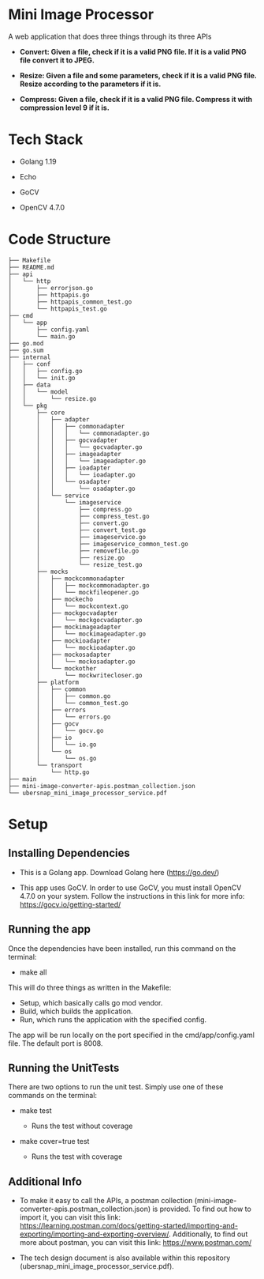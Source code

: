 
# Mini Image Processor

  

A web application that does three things through its three APIs

  

-  **Convert: Given a file, check if it is a valid PNG file. If it is a valid PNG file convert it to JPEG.**

-  **Resize: Given a file and some parameters, check if it is a valid PNG file. Resize according to the parameters if it is.**

-  **Compress: Given a file, check if it is a valid PNG file. Compress it with compression level 9 if it is.**

# Tech Stack

- Golang 1.19

- Echo

- GoCV

- OpenCV 4.7.0

  

# Code Structure

```
├── Makefile
├── README.md
├── api
│   └── http
│       ├── errorjson.go
│       ├── httpapis.go
│       ├── httpapis_common_test.go
│       └── httpapis_test.go
├── cmd
│   └── app
│       ├── config.yaml
│       └── main.go
├── go.mod
├── go.sum
├── internal
│   ├── conf
│   │   ├── config.go
│   │   └── init.go
│   ├── data
│   │   └── model
│   │       └── resize.go
│   └── pkg
│       ├── core
│       │   ├── adapter
│       │   │   ├── commonadapter
│       │   │   │   └── commonadapter.go
│       │   │   ├── gocvadapter
│       │   │   │   └── gocvadapter.go
│       │   │   ├── imageadapter
│       │   │   │   └── imageadapter.go
│       │   │   ├── ioadapter
│       │   │   │   └── ioadapter.go
│       │   │   └── osadapter
│       │   │       └── osadapter.go
│       │   └── service
│       │       └── imageservice
│       │           ├── compress.go
│       │           ├── compress_test.go
│       │           ├── convert.go
│       │           ├── convert_test.go
│       │           ├── imageservice.go
│       │           ├── imageservice_common_test.go
│       │           ├── removefile.go
│       │           ├── resize.go
│       │           └── resize_test.go
│       ├── mocks
│       │   ├── mockcommonadapter
│       │   │   ├── mockcommonadapter.go
│       │   │   └── mockfileopener.go
│       │   ├── mockecho
│       │   │   └── mockcontext.go
│       │   ├── mockgocvadapter
│       │   │   └── mockgocvadapter.go
│       │   ├── mockimageadapter
│       │   │   └── mockimageadapter.go
│       │   ├── mockioadapter
│       │   │   └── mockioadapter.go
│       │   ├── mockosadapter
│       │   │   └── mockosadapter.go
│       │   └── mockother
│       │       └── mockwritecloser.go
│       ├── platform
│       │   ├── common
│       │   │   ├── common.go
│       │   │   └── common_test.go
│       │   ├── errors
│       │   │   └── errors.go
│       │   ├── gocv
│       │   │   └── gocv.go
│       │   ├── io
│       │   │   └── io.go
│       │   └── os
│       │       └── os.go
│       └── transport
│           └── http.go
├── main
├── mini-image-converter-apis.postman_collection.json
└── ubersnap_mini_image_processor_service.pdf

```

  

# Setup

  

## Installing Dependencies

  

- This is a Golang app. Download Golang here (https://go.dev/)

- This app uses GoCV. In order to use GoCV, you must install OpenCV 4.7.0 on your system. Follow the instructions in this link for more info: https://gocv.io/getting-started/

## Running the app

Once the dependencies have been installed, run this command on the terminal:

  

- make all


This will do three things as written in the Makefile:

- Setup, which basically calls go mod vendor.
- Build, which builds the application.
- Run, which runs the application with the specified config.


The app will be run locally on the port specified in the cmd/app/config.yaml file. The default port is 8008.

  

## Running the UnitTests

  

There are two options to run the unit test. Simply use one of these commands on the terminal:

  

- make test

    - Runs the test without coverage

- make cover=true test

    - Runs the test with coverage

  

## Additional Info

- To make it easy to call the APIs, a postman collection (mini-image-converter-apis.postman_collection.json) is provided. To find out how to import it, you can visit this link: https://learning.postman.com/docs/getting-started/importing-and-exporting/importing-and-exporting-overview/. Additionally, to find out more about postman, you can visit this link: https://www.postman.com/

- The tech design document is also available within this repository (ubersnap_mini_image_processor_service.pdf).


